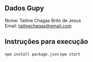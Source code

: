 ## Dados Gupy
Nome: Tailine Chagas Brito de Jesus<br/>
Email: tailinechagas@gmail.com

## Instruções para execução
```npm install package.json```
```npm start``` 

